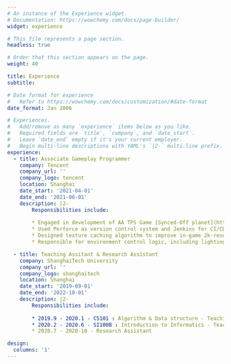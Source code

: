 ```yaml
---
# An instance of the Experience widget.
# Documentation: https://wowchemy.com/docs/page-builder/
widget: experience

# This file represents a page section.
headless: true

# Order that this section appears on the page.
weight: 40

title: Experience
subtitle:

# Date format for experience
#   Refer to https://wowchemy.com/docs/customization/#date-format
date_format: Jan 2006

# Experiences.
#   Add/remove as many `experience` items below as you like.
#   Required fields are `title`, `company`, and `date_start`.
#   Leave `date_end` empty if it's your current employer.
#   Begin multi-line descriptions with YAML's `|2-` multi-line prefix.
experience:
  - title: Associate Gameplay Programmer
    company: Tencent
    company_url: ''
    company_logo: tencent
    location: Shanghai
    date_start: '2021-04-01'
    date_end: '2021-06-01'
    description: |2-
        Responsibilities include:
        
        * Engaged in development of AA TPS Game [Synced-Off planet](https://www.syncedoffplanet.com/en/) in Unreal 4 Engine.
        * Used Perforce as version control system and Jenkins for CI/CD.
        * Designed texture caching algorithm to improve in-game 2k-resolution texture capturing performance.
        * Responsible for environment control logic, including lighting direction, global wind direction.

  - title: Teaching Assitant & Research Assistant
    company: ShanghaiTech University
    company_url: ''
    company_logo: shanghaitech
    location: Shanghai
    date_start: '2019-09-01'
    date_end: '2022-10-01'
    description: |2-
        Responsibilities include:
        
        * 2019.9 - 2020.1 - CS101 : Algorithm & Data structure - Teaching Assitant
        * 2020.2 - 2020.6 - SI100B : Introduction to Informatics - Teaching Assitant
        * 2020.7 - 2020-10 - Research Assistant

design:
  columns: '1'
---
```


